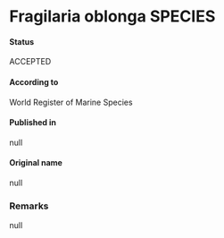 Fragilaria oblonga SPECIES
=======

#### Status
ACCEPTED

#### According to
World Register of Marine Species

#### Published in
null

#### Original name
null

### Remarks
null